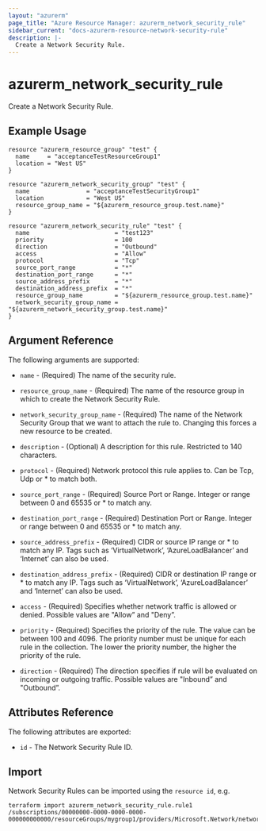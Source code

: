 ```yaml
---
layout: "azurerm"
page_title: "Azure Resource Manager: azurerm_network_security_rule"
sidebar_current: "docs-azurerm-resource-network-security-rule"
description: |-
  Create a Network Security Rule.
---
```


# azurerm\_network\_security\_rule

Create a Network Security Rule.

## Example Usage

```hcl
resource "azurerm_resource_group" "test" {
  name     = "acceptanceTestResourceGroup1"
  location = "West US"
}

resource "azurerm_network_security_group" "test" {
  name                = "acceptanceTestSecurityGroup1"
  location            = "West US"
  resource_group_name = "${azurerm_resource_group.test.name}"
}

resource "azurerm_network_security_rule" "test" {
  name                        = "test123"
  priority                    = 100
  direction                   = "Outbound"
  access                      = "Allow"
  protocol                    = "Tcp"
  source_port_range           = "*"
  destination_port_range      = "*"
  source_address_prefix       = "*"
  destination_address_prefix  = "*"
  resource_group_name         = "${azurerm_resource_group.test.name}"
  network_security_group_name = "${azurerm_network_security_group.test.name}"
}
```

## Argument Reference

The following arguments are supported:

* `name` - (Required) The name of the security rule.

* `resource_group_name` - (Required) The name of the resource group in which to
    create the Network Security Rule.

* `network_security_group_name` - (Required) The name of the Network Security Group that we want to attach the rule to. Changing this forces a new resource to be created.

* `description` - (Optional) A description for this rule. Restricted to 140 characters.

* `protocol` - (Required) Network protocol this rule applies to. Can be Tcp, Udp or * to match both.

* `source_port_range` - (Required) Source Port or Range. Integer or range between 0 and 65535 or * to match any.

* `destination_port_range` - (Required) Destination Port or Range. Integer or range between 0 and 65535 or * to match any.

* `source_address_prefix` - (Required) CIDR or source IP range or * to match any IP. Tags such as ‘VirtualNetwork’, ‘AzureLoadBalancer’ and ‘Internet’ can also be used.

* `destination_address_prefix` - (Required) CIDR or destination IP range or * to match any IP. Tags such as ‘VirtualNetwork’, ‘AzureLoadBalancer’ and ‘Internet’ can also be used.

* `access` - (Required) Specifies whether network traffic is allowed or denied. Possible values are "Allow” and "Deny”.

* `priority` - (Required) Specifies the priority of the rule. The value can be between 100 and 4096. The priority number must be unique for each rule in the collection. The lower the priority number, the higher the priority of the rule.

* `direction` - (Required) The direction specifies if rule will be evaluated on incoming or outgoing traffic. Possible values are "Inbound” and "Outbound”.

## Attributes Reference

The following attributes are exported:

* `id` - The Network Security Rule ID.


## Import

Network Security Rules can be imported using the `resource id`, e.g.

```
terraform import azurerm_network_security_rule.rule1 /subscriptions/00000000-0000-0000-0000-000000000000/resourceGroups/mygroup1/providers/Microsoft.Network/networkSecurityGroups/mySecurityGroup/securityRules/rule1
```
